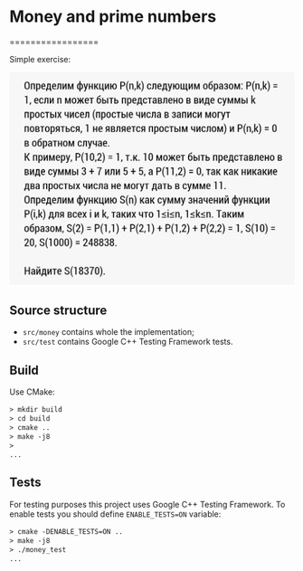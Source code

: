 # Money and prime numbers
=================

Simple exercise:

![](money.jpg)

## Source structure

* `src/money` contains whole the implementation;
* `src/test` contains Google C++ Testing Framework tests.

## Build

Use CMake:

```
> mkdir build
> cd build
> cmake ..
> make -j8
> 
...
```

## Tests

For testing purposes this project uses Google C++ Testing Framework. To enable tests you should define `ENABLE_TESTS=ON` variable:

```
> cmake -DENABLE_TESTS=ON ..
> make -j8
> ./money_test
...
```
